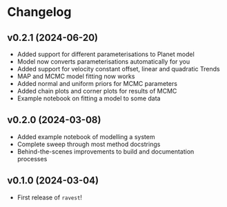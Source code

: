 # Changelog

## v0.2.1 (2024-06-20)

- Added support for different parameterisations to Planet model
- Model now converts parameterisations automatically for you
- Added support for velocity constant offset, linear and quadratic Trends
- MAP and MCMC model fitting now works
- Added normal and uniform priors for MCMC parameters
- Added chain plots and corner plots for results of MCMC
- Example notebook on fitting a model to some data

## v0.2.0 (2024-03-08)

- Added example notebook of modelling a system
- Complete sweep through most method docstrings
- Behind-the-scenes improvements to build and documentation processes

## v0.1.0 (2024-03-04)

- First release of `ravest`!
